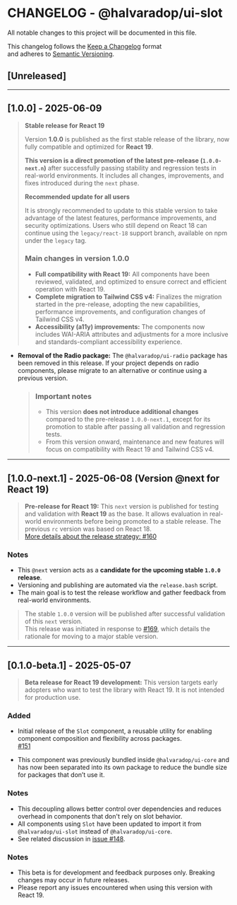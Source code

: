 # CHANGELOG - @halvaradop/ui-slot

All notable changes to this project will be documented in this file.

This changelog follows the [Keep a Changelog](https://keepachangelog.com/en/1.1.0/) format  
and adheres to [Semantic Versioning](https://semver.org/spec/v2.0.0.html).

## [Unreleased]

---

## [1.0.0] - 2025-06-09

> **Stable release for React 19**
>
> Version **1.0.0** is published as the first stable release of the library, now fully compatible and optimized for **React 19**.
>
> **This version is a direct promotion of the latest pre-release (`1.0.0-next.n`)** after successfully passing stability and regression tests in real-world environments. It includes all changes, improvements, and fixes introduced during the `next` phase.
>
> **Recommended update for all users**
>
> It is strongly recommended to update to this stable version to take advantage of the latest features, performance improvements, and security optimizations. Users who still depend on React 18 can continue using the `legacy/react-18` support branch, available on npm under the `legacy` tag.
>
> ### Main changes in version 1.0.0
>
> - **Full compatibility with React 19:** All components have been reviewed, validated, and optimized to ensure correct and efficient operation with React 19.
> - **Complete migration to Tailwind CSS v4:** Finalizes the migration started in the pre-release, adopting the new capabilities, performance improvements, and configuration changes of Tailwind CSS v4.
> - **Accessibility (a11y) improvements:** The components now includes WAI-ARIA attributes and adjustments for a more inclusive and standards-compliant accessibility experience.

- **Removal of the Radio package:** The `@halvaradop/ui-radio` package has been removed in this release. If your project depends on radio components, please migrate to an alternative or continue using a previous version.
  > ### Important notes
  >
  > - This version **does not introduce additional changes** compared to the pre-release `1.0.0-next.1`, except for its promotion to stable after passing all validation and regression tests.
  > - From this version onward, maintenance and new features will focus on compatibility with React 19 and Tailwind CSS v4.

---

## [1.0.0-next.1] - 2025-06-08 (Version @next for React 19)

> **Pre-release for React 19:** This `next` version is published for testing and validation with **React 19** as the base. It allows evaluation in real-world environments before being promoted to a stable release. The previous `rc` version was based on React 18.  
> [More details about the release strategy: #160](https://github.com/halvaradop/ui/pull/160)

### Notes

- This `@next` version acts as a **candidate for the upcoming stable `1.0.0` release**.
- Versioning and publishing are automated via the `release.bash` script.
- The main goal is to test the release workflow and gather feedback from real-world environments.

> The stable `1.0.0` version will be published after successful validation of this `next` version.  
> This release was initiated in response to [#169](https://github.com/halvaradop/ui/issues/169), which details the rationale for moving to a major stable version.

---

## [0.1.0-beta.1] - 2025-05-07

> **Beta release for React 19 development:** This version targets early adopters who want to test the library with React 19. It is not intended for production use.

### Added

- Initial release of the `Slot` component, a reusable utility for enabling component composition and flexibility across packages.  
  [#151](https://github.com/halvaradop/ui/pull/151)

- This component was previously bundled inside `@halvaradop/ui-core` and has now been separated into its own package to reduce the bundle size for packages that don’t use it.

### Notes

- This decoupling allows better control over dependencies and reduces overhead in components that don't rely on slot behavior.
- All components using `Slot` have been updated to import it from `@halvaradop/ui-slot` instead of `@halvaradop/ui-core`.
- See related discussion in [issue #148](https://github.com/halvaradop/ui/issues/148).

### Notes

- This beta is for development and feedback purposes only. Breaking changes may occur in future releases.
- Please report any issues encountered when using this version with React 19.
